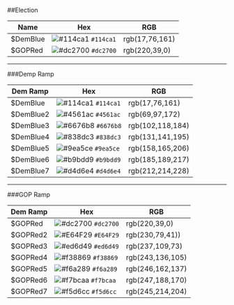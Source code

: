 ##Election

| Name          | Hex           | RGB           |
| ------------- | ------------- | ------------- |
| $DemBlue    | ![#114ca1](https://placehold.it/15/114ca1/000000?text=+) `#114ca1`| rgb(17,76,161) |
| $GOPRed     | ![#dc2700](https://placehold.it/15/dc2700/000000?text=+) `#dc2700` | rgb(220,39,0) |


---

###Demp Ramp

| Dem Ramp      | Hex           | RGB           |
| ------------- | ------------- | ------------- |
| $DemBlue      | ![#114ca1](https://placehold.it/15/114ca1/000000?text=+) `#114ca1` | rgb(17,76,161) |
| $DemBlue2     | ![#4561ac](https://placehold.it/15/4561ac/000000?text=+) `#4561ac` | rgb(69,97,172) |
| $DemBlue3     | ![#6676b8](https://placehold.it/15/6676b8/000000?text=+) `#6676b8` | rgb(102,118,184) |
| $DemBlue4     | ![#838dc3](https://placehold.it/15/838dc3/000000?text=+) `#838dc3` | rgb(131,141,195) |
| $DemBlue5     | ![#9ea5ce](https://placehold.it/15/9ea5ce/000000?text=+) `#9ea5ce` | rgb(158,165,206) |
| $DemBlue6     | ![#b9bdd9](https://placehold.it/15/b9bdd9/000000?text=+) `#b9bdd9` | rgb(185,189,217) |
| $DemBlue7     | ![#d4d6e4](https://placehold.it/15/d4d6e4/000000?text=+) `#d4d6e4` | rgb(212,214,228) |

---

###GOP Ramp


| Dem Ramp      | Hex           | RGB           |
| ------------- | ------------- | ------------- |
| $GOPRed       | ![#dc2700](https://placehold.it/15/dc2700/000000?text=+) `#dc2700` | rgb(220,39,0)    |
| $GOPRed2      | ![#E64F29](https://placehold.it/15/E64F29/000000?text=+) `#E64F29` | rgb(230,79,41))  |
| $GOPRed3      | ![#ed6d49](https://placehold.it/15/ed6d49/000000?text=+) `#ed6d49` | rgb(237,109,73)  |
| $GOPRed4      | ![#f38869](https://placehold.it/15/f38869/000000?text=+) `#f38869` | rgb(243,136,105) |
| $GOPRed5      | ![#f6a289](https://placehold.it/15/f6a289/000000?text=+) `#f6a289` | rgb(246,162,137) |
| $GOPRed6      | ![#f7bcaa](https://placehold.it/15/f7bcaa/000000?text=+) `#f7bcaa` | rgb(247,188,170) |
| $GOPRed7      | ![#f5d6cc](https://placehold.it/15/f5d6cc/000000?text=+) `#f5d6cc` | rgb(245,214,204) |



